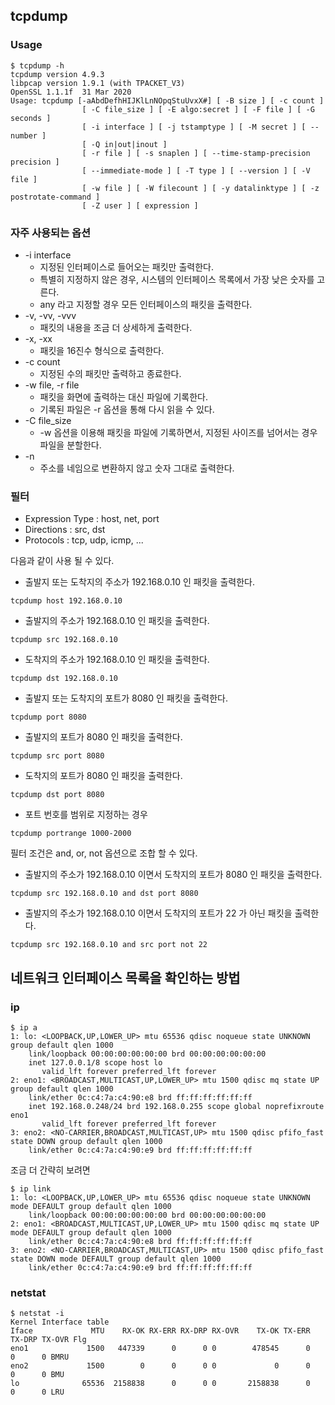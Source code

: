 ## tcpdump

### Usage

```
$ tcpdump -h
tcpdump version 4.9.3
libpcap version 1.9.1 (with TPACKET_V3)
OpenSSL 1.1.1f  31 Mar 2020
Usage: tcpdump [-aAbdDefhHIJKlLnNOpqStuUvxX#] [ -B size ] [ -c count ]
                [ -C file_size ] [ -E algo:secret ] [ -F file ] [ -G seconds ]
                [ -i interface ] [ -j tstamptype ] [ -M secret ] [ --number ]
                [ -Q in|out|inout ]
                [ -r file ] [ -s snaplen ] [ --time-stamp-precision precision ]
                [ --immediate-mode ] [ -T type ] [ --version ] [ -V file ]
                [ -w file ] [ -W filecount ] [ -y datalinktype ] [ -z postrotate-command ]
                [ -Z user ] [ expression ]
```

### 자주 사용되는 옵션

- -i interface
  - 지정된 인터페이스로 들어오는 패킷만 출력한다.
  - 특별히 지정하지 않은 경우, 시스템의 인터페이스 목록에서 가장 낮은 숫자를 고른다.
  - any 라고 지정할 경우 모든 인터페이스의 패킷을 출력한다.
- -v, -vv, -vvv
  - 패킷의 내용을 조금 더 상세하게 출력한다.
- -x, -xx
  - 패킷을 16진수 형식으로 출력한다.
- -c count
  - 지정된 수의 패킷만 출력하고 종료한다.
- -w file, -r file
  - 패킷을 화면에 출력하는 대신 파일에 기록한다.
  - 기록된 파일은 -r 옵션을 통해 다시 읽을 수 있다.
- -C file_size
  - -w 옵션을 이용해 패킷을 파일에 기록하면서, 지정된 사이즈를 넘어서는 경우 파일을 분할한다.
- -n
  - 주소를 네임으로 변환하지 않고 숫자 그대로 출력한다.

### 필터

- Expression Type : host, net, port
- Directions : src, dst
- Protocols : tcp, udp, icmp, ...

다음과 같이 사용 될 수 있다.
- 출발지 또는 도착지의 주소가 192.168.0.10 인 패킷을 출력한다.
```
tcpdump host 192.168.0.10
```
- 출발지의 주소가 192.168.0.10 인 패킷을 출력한다.
```
tcpdump src 192.168.0.10
```
- 도착지의 주소가 192.168.0.10 인 패킷을 출력한다.
```
tcpdump dst 192.168.0.10
```
- 출발지 또는 도착지의 포트가 8080 인 패킷을 출력한다.
```
tcpdump port 8080
```
- 출발지의 포트가 8080 인 패킷을 출력한다.
```
tcpdump src port 8080
```
- 도착지의 포트가 8080 인 패킷을 출력한다.
```
tcpdump dst port 8080
```
- 포트 번호를 범위로 지정하는 경우
```
tcpdump portrange 1000-2000
```

필터 조건은 and, or, not 옵션으로 조합 할 수 있다.
- 출발지의 주소가 192.168.0.10 이면서 도착지의 포트가 8080 인 패킷을 출력한다.
```
tcpdump src 192.168.0.10 and dst port 8080
```
- 출발지의 주소가 192.168.0.10 이면서 도착지의 포트가 22 가 아닌 패킷을 출력한다.
```
tcpdump src 192.168.0.10 and src port not 22
```

## 네트워크 인터페이스 목록을 확인하는 방법

### ip

```
$ ip a
1: lo: <LOOPBACK,UP,LOWER_UP> mtu 65536 qdisc noqueue state UNKNOWN group default qlen 1000
    link/loopback 00:00:00:00:00:00 brd 00:00:00:00:00:00
    inet 127.0.0.1/8 scope host lo
       valid_lft forever preferred_lft forever
2: eno1: <BROADCAST,MULTICAST,UP,LOWER_UP> mtu 1500 qdisc mq state UP group default qlen 1000
    link/ether 0c:c4:7a:c4:90:e8 brd ff:ff:ff:ff:ff:ff
    inet 192.168.0.248/24 brd 192.168.0.255 scope global noprefixroute eno1
       valid_lft forever preferred_lft forever
3: eno2: <NO-CARRIER,BROADCAST,MULTICAST,UP> mtu 1500 qdisc pfifo_fast state DOWN group default qlen 1000
    link/ether 0c:c4:7a:c4:90:e9 brd ff:ff:ff:ff:ff:ff
```

조금 더 간략히 보려면

```
$ ip link
1: lo: <LOOPBACK,UP,LOWER_UP> mtu 65536 qdisc noqueue state UNKNOWN mode DEFAULT group default qlen 1000
    link/loopback 00:00:00:00:00:00 brd 00:00:00:00:00:00
2: eno1: <BROADCAST,MULTICAST,UP,LOWER_UP> mtu 1500 qdisc mq state UP mode DEFAULT group default qlen 1000
    link/ether 0c:c4:7a:c4:90:e8 brd ff:ff:ff:ff:ff:ff
3: eno2: <NO-CARRIER,BROADCAST,MULTICAST,UP> mtu 1500 qdisc pfifo_fast state DOWN mode DEFAULT group default qlen 1000
    link/ether 0c:c4:7a:c4:90:e9 brd ff:ff:ff:ff:ff:ff
```

### netstat

```
$ netstat -i
Kernel Interface table
Iface             MTU    RX-OK RX-ERR RX-DRP RX-OVR    TX-OK TX-ERR TX-DRP TX-OVR Flg
eno1             1500   447339      0      0 0        478545      0      0      0 BMRU
eno2             1500        0      0      0 0             0      0      0      0 BMU
lo              65536  2158838      0      0 0       2158838      0      0      0 LRU
```
